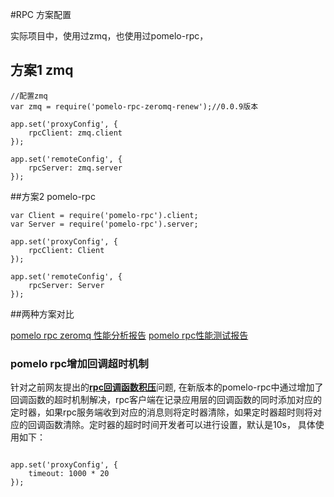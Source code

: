 #RPC 方案配置

实际项目中，使用过zmq，也使用过pomelo-rpc，

## 方案1 zmq

```
//配置zmq
var zmq = require('pomelo-rpc-zeromq-renew');//0.0.9版本

app.set('proxyConfig', {
	rpcClient: zmq.client
});

app.set('remoteConfig', {
	rpcServer: zmq.server
});

```

##方案2 pomelo-rpc

```
var Client = require('pomelo-rpc').client;
var Server = require('pomelo-rpc').server;

app.set('proxyConfig', {
	rpcClient: Client
});

app.set('remoteConfig', {
	rpcServer: Server
});

```

##两种方案对比

[pomelo rpc zeromq 性能分析报告](https://github.com/NetEase/pomelo/wiki/pomelo-rpc-zeromq%E6%80%A7%E8%83%BD%E6%B5%8B%E8%AF%95%E6%8A%A5%E5%91%8A)
[pomelo rpc性能测试报告](https://github.com/NetEase/pomelo/wiki/pomelo-rpc%E6%80%A7%E8%83%BD%E6%B5%8B%E8%AF%95%E6%8A%A5%E5%91%8A)

### pomelo rpc增加回调超时机制

针对之前网友提出的[**rpc回调函数积压**](http://nodejs.netease.com/topic/52b2d8470a516e1851b256e4)问题, 在新版本的pomelo-rpc中通过增加了回调函数的超时机制解决，rpc客户端在记录应用层的回调函数的同时添加对应的定时器，如果rpc服务端收到对应的消息则将定时器清除，如果定时器超时则将对应的回调函数清除。定时器的超时时间开发者可以进行设置，默认是10s， 具体使用如下：

```

app.set('proxyConfig', {
	timeout: 1000 * 20
});

```